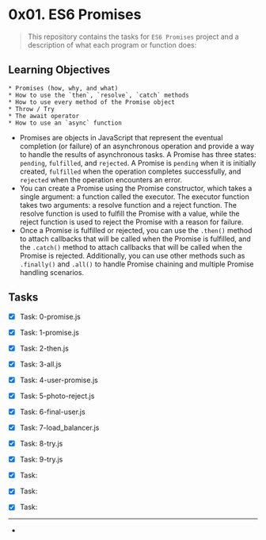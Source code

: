# 0x01. ES6 Promises

> This repository contains the tasks for `ES6 Promises` project and a description of what each program or function does:


## Learning Objectives

	* Promises (how, why, and what)
	* How to use the `then`, `resolve`, `catch` methods
	* How to use every method of the Promise object
	* Throw / Try
	* The await operator
	* How to use an `async` function


* Promises are objects in JavaScript that represent the eventual completion (or failure) of an asynchronous operation and provide a way to handle the results of asynchronous tasks. A Promise has three states: `pending`, `fulfilled`, and `rejected`. A Promise is `pending` when it is initially created, `fulfilled` when the operation completes successfully, and `rejected` when the operation encounters an error.
* You can create a Promise using the Promise constructor, which takes a single argument: a function called the executor. The executor function takes two arguments: a resolve function and a reject function. The resolve function is used to fulfill the Promise with a value, while the reject function is used to reject the Promise with a reason for failure.
* Once a Promise is fulfilled or rejected, you can use the `.then()` method to attach callbacks that will be called when the Promise is fulfilled, and the `.catch()` method to attach callbacks that will be called when the Promise is rejected. Additionally, you can use other methods such as `.finally()` and `.all()` to handle Promise chaining and multiple Promise handling scenarios.


## Tasks

- [x] Task: 0-promise.js

- [x] Task: 1-promise.js

- [x] Task: 2-then.js

- [x] Task: 3-all.js

- [x] Task: 4-user-promise.js

- [x] Task: 5-photo-reject.js

- [x] Task: 6-final-user.js

- [x] Task: 7-load_balancer.js

- [x] Task: 8-try.js

- [x] Task: 9-try.js

- [x] Task: 

- [x] Task: 

- [x] Task: 



___

* []()


